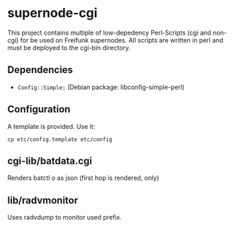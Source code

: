 supernode-cgi
=============

This project contains multiple  of low-depedency Perl-Scripts (cgi and non-cgi) for be used on Freifunk supernodes.
All scripts are written in perl and must be deployed to the cgi-bin directory.

Dependencies
--------------
* <code>Config::Simple;</code> (Debian package: libconfig-simple-perl)

Configuration
----------------
A template is provided. Use it:


<code>cp etc/config.template etc/config</code>


cgi-lib/batdata.cgi
-------------
Renders batctl o as json (first hop is rendered, only)


lib/radvmonitor
---------------
Uses radvdump to monitor used prefix.

